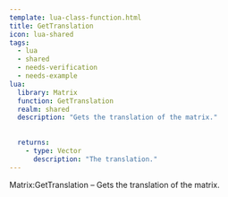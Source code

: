 ```yaml
---
template: lua-class-function.html
title: GetTranslation
icon: lua-shared
tags:
  - lua
  - shared
  - needs-verification
  - needs-example
lua:
  library: Matrix
  function: GetTranslation
  realm: shared
  description: "Gets the translation of the matrix."
  
  
  returns:
    - type: Vector
      description: "The translation."
---
```


<div class="lua__search__keywords">
Matrix:GetTranslation &#x2013; Gets the translation of the matrix.
</div>
